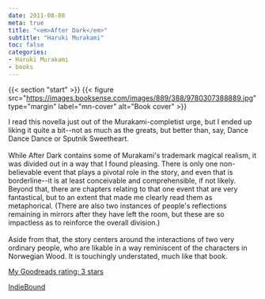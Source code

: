```yaml
---
date: 2011-08-08
meta: true
title: "<em>After Dark</em>"
subtitle: "Haruki Murakami"
toc: false
categories:
- Haruki Murakami
- books
---
```


{{< section "start" >}}
{{< figure src="https://images.booksense.com/images/889/388/9780307388889.jpg" type="margin" label="mn-cover" alt="Book cover" >}}

I read this novella just out of the Murakami-completist urge, but I ended up liking it quite a bit--not as much as the greats, but better than, say, Dance Dance Dance or Sputnik Sweetheart.<br /><br />While After Dark contains some of Murakami's trademark magical realism, it was divided out in a way that I found pleasing. There is only one non-believable event that plays a pivotal role in the story, and even that is borderline--it is at least conceivable and comprehensible, if not likely. Beyond that, there are chapters relating to that one event that are very fantastical, but to an extent that made me clearly read them as metaphorical. (There are also two instances of people's reflections remaining in mirrors after they have left the room, but these are so impactless as to reinforce the overall division.)<br /><br />Aside from that, the story centers around the interactions of two very ordinary people, who are likable in a way reminiscent of the characters in Norwegian Wood. It is touchingly understated, much like that book.

[My Goodreads rating: 3 stars](https://www.goodreads.com/review/show/194092002)  

[IndieBound](https://www.indiebound.org/book/9780307388889)
